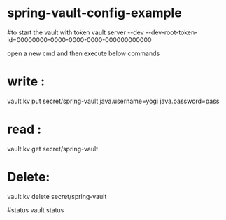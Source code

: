 # spring-vault-config-example

#to start the vault with token
vault server --dev --dev-root-token-id=00000000-0000-0000-0000-000000000000

open a new cmd and then execute below commands

# write : 
vault kv put secret/spring-vault java.username=yogi java.password=pass

# read : 
vault kv get secret/spring-vault

# Delete: 
vault kv delete secret/spring-vault

#status
vault status
